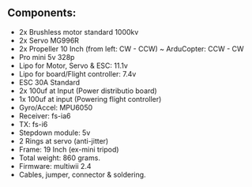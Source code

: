 
<h2>Components:</h2>
<ul>
  <li>2x Brushless motor standard 1000kv</li>
  <li>2x Servo MG996R</li>
  <li>2x Propeller 10 Inch (from left: CW - CCW) ~ ArduCopter: CCW - CW</li>
  <li>Pro mini 5v 328p</li>
  <li>Lipo for Motor, Servo & ESC: 11.1v</li>
  <li>Lipo for board/Flight controller: 7.4v</li>
  <li>ESC 30A Standard</li>
  <li>2x 100uf at Input (Power distributio board)</li>
  <li>1x 100uf at input (Powering flight controller)</li>
  <li>Gyro/Accel: MPU6050</li>
  <li>Receiver: fs-ia6</li>
  <li>TX: fs-i6</li>
  <li>Stepdown module: 5v</li>
  <li>2 Rings at servo (anti-jitter)</li>
  <li>Frame: 19 Inch (ex-mini tripod)</li>
  <li>Total weight: 860 grams.</li>
  <li>Firmware: multiwii 2.4</li>
  <li>Cables, jumper, connector & soldering.</li>
</ul>
